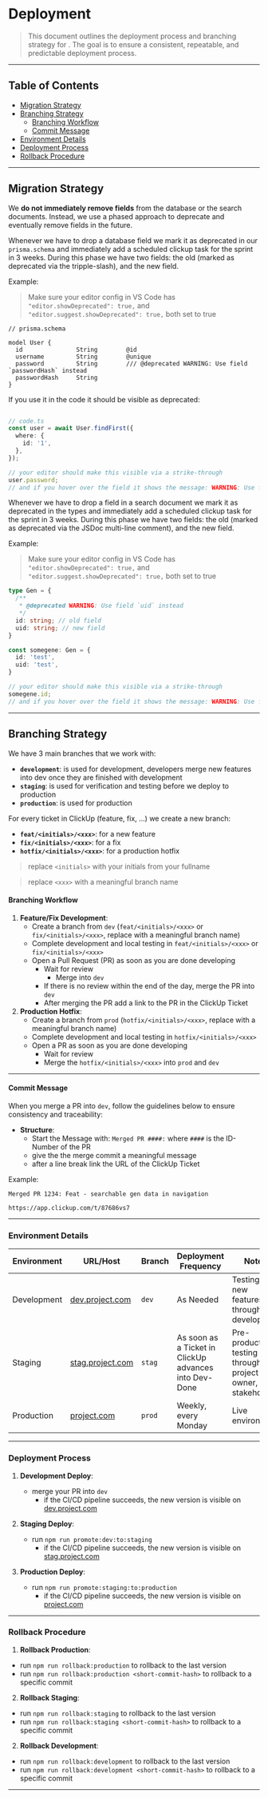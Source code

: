 # Deployment

> This document outlines the deployment process and branching strategy for **<Project>**. The goal is to ensure a consistent, repeatable, and predictable deployment process.

---

## Table of Contents

* [Migration Strategy](#migration-strategy)
* [Branching Strategy](#branching-strategy)
   * [Branching Workflow](#branching-workflow)
   * [Commit Message](#commit-message)
* [Environment Details](#environment-details)
* [Deployment Process](#deployment-process)
* [Rollback Procedure](#rollback-procedure)


---

## Migration Strategy

We **do not immediately remove fields** from the database or the search documents. Instead, we use a phased approach to deprecate and eventually remove fields in the future.

Whenever we have to drop a database field we mark it as deprecated in our `prisma.schema` and immediately add a scheduled clickup task for the sprint in 3 weeks. During this phase we have two fields: the old (marked as deprecated via the tripple-slash), and the new field.

Example:

> Make sure your editor config in VS Code has `"editor.showDeprecated": true,` and `  "editor.suggest.showDeprecated": true,` both set to true

```prisma
// prisma.schema

model User {
  id               String        @id
  username         String        @unique
  password         String        /// @deprecated WARNING: Use field `passwordHash` instead
  passwordHash     String
}
```

If you use it in the code it should be visible as deprecated:

```ts

// code.ts
const user = await User.findFirst({
  where: {
    id: '1',
  },
});

// your editor should make this visible via a strike-through
user.password;
// and if you hover over the field it shows the message: WARNING: Use field `passwordHash` instead
```

Whenever we have to drop a field in a search document we mark it as deprecated in the types and immediately add a scheduled clickup task for the sprint in 3 weeks. During this phase we have two fields: the old (marked as deprecated via the JSDoc multi-line comment), and the new field.

Example:

> Make sure your editor config in VS Code has `"editor.showDeprecated": true,` and `  "editor.suggest.showDeprecated": true,` both set to true

```ts
type Gen = {
  /**
   * @deprecated WARNING: Use field `uid` instead
   */
  id: string; // old field
  uid: string; // new field
}

const somegene: Gen = {
  id: 'test',
  uid: 'test',
}

// your editor should make this visible via a strike-through
somegene.id;
// and if you hover over the field it shows the message: WARNING: Use field `uid` instead
```

---

## Branching Strategy

We have 3 main branches that we work with:

- **`development`**: is used for development, developers merge new features into dev once they are finished with development
- **`staging`**: is used for verification and testing before we deploy to production
- **`production`**: is used for production

For every ticket in ClickUp (feature, fix, ...) we create a new branch:

- **`feat/<initials>/<xxx>`**: for a new feature
- **`fix/<initials>/<xxx>`**: for a fix
- **`hotfix/<initials>/<xxx>`**: for a production hotfix

> replace `<initials>` with your initials from your fullname

> replace `<xxx>` with a meaningful branch name

#### Branching Workflow

1. **Feature/Fix Development**:
   * Create a branch from `dev` (`feat/<initials>/<xxx>` or `fix/<initials>/<xxx>`, replace <xxx> with a meaningful branch name)
   * Complete development and local testing in `feat/<initials>/<xxx>` or `fix/<initials>/<xxx>`
   * Open a Pull Request (PR) as soon as you are done developing
     * Wait for review
       * Merge into `dev`
     * If there is no review within the end of the day, merge the PR into `dev`
     * After merging the PR add a link to the PR in the ClickUp Ticket
2. **Production Hotfix**:
   * Create a branch from `prod` (`hotfix/<initials>/<xxx>`, replace <xxx> with a meaningful branch name)
   * Complete development and local testing in `hotfix/<initials>/<xxx>`
   * Open a PR as soon as you are done developing
     * Wait for review
     * Merge the `hotfix/<initials>/<xxx>` into `prod` and `dev`

---

#### Commit Message

When you merge a PR into `dev`, follow the guidelines below to ensure consistency and traceability:

* **Structure**:
   * Start the Message with: `Merged PR ####:` where `####` is the ID-Number of the PR
   * give the the merge commit a meaningful message
   * after a line break link the URL of the ClickUp Ticket

Example:

```git
Merged PR 1234: Feat - searchable gen data in navigation

https://app.clickup.com/t/87686vs7
```

---

### Environment Details

| **Environment** | **URL/Host**          | **Branch**       | **Deployment Frequency** | **Notes**                  |
|------------------|-----------------------|------------------|--------------------------|----------------------------|
| Development      | [dev.project.com](dev.project.com)      | `dev`        | As Needed               | Testing of new features through developers    |
| Staging          | [stag.project.com](stag.project.com)   | `stag`        | As soon as a Ticket in ClickUp advances into Dev-Done                   | Pre-production testing through project owner, stakeholder     |
| Production       | [project.com](project.com) | `prod` | Weekly, every Monday               | Live environment           |

---

### Deployment Process

1. **Development Deploy**:
   * merge your PR into `dev`
      * if the CI/CD pipeline succeeds, the new version is visible on [dev.project.com](dev.project.com)

2. **Staging Deploy**:
   * run `npm run promote:dev:to:staging`
      * if the CI/CD pipeline succeeds, the new version is visible on [stag.project.com](stag.project.com)

3. **Production Deploy**:
   * run `npm run promote:staging:to:production`
      * if the CI/CD pipeline succeeds, the new version is visible on [project.com](project.com)

---

### Rollback Procedure

1. **Rollback Production**:
  * run `npm run rollback:production` to rollback to the last version
  * run `npm run rollback:production <short-commit-hash>` to rollback to a specific commit
2. **Rollback Staging**:
  * run `npm run rollback:staging` to rollback to the last version
  * run `npm run rollback:staging <short-commit-hash>` to rollback to a specific commit
2. **Rollback Development**:
  * run `npm run rollback:development` to rollback to the last version
  * run `npm run rollback:development <short-commit-hash>` to rollback to a specific commit

---
